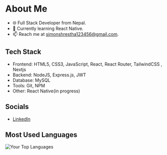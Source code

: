 <!-- 👋 Hello, I'm [Your Name]! -->

# About Me

- 🌐 Full Stack Developer from Nepal.
- 🌱 Currently learning React Native.
- 📫 Reach me at simonshrestha123456@gmail.com.

## Tech Stack

- Frontend: HTML5, CSS3, JavaScript, React, React Router, TailwindCSS , Nextjs
- Backend: NodeJS, Express.js, JWT
- Database: MySQL
- Tools: Git, NPM
- Other: React Native(in progress)

## Socials

- [LinkedIn]((https://www.linkedin.com/in/simon-shrestha-9706271bb/))

## Most Used Languages

![Your Top Languages](https://github-readme-stats.vercel.app/api/top-langs/?username=PH3NOMON&layout=compact&theme=radical)

<!-- Feel free to connect with me and explore my projects! -->
